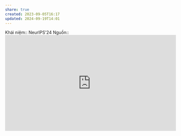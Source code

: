 ```yaml
---
share: true
created: 2023-09-05T16:17
updated: 2024-09-19T14:01
---
```

Khái niệm:: 
NeurIPS'24
Nguồn:: <iframe width="560" height="315" src="https://www.youtube.com/embed/dDUC-LqVrPU?si=H161x-mOwjjMfhH7&t=479" title="YouTube video player" frameborder="0" allow="accelerometer; autoplay; clipboard-write; encrypted-media; gyroscope; picture-in-picture; web-share" referrerpolicy="strict-origin-when-cross-origin" allowfullscreen></iframe>